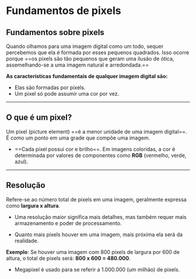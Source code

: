 # **Fundamentos de pixels**

## Fundamentos sobre pixels

Quando olhamos para uma imagem digital como um todo, sequer percebemos que ela é formada por esses pequenos quadrados. Isso ocorre porque ==os pixels são tão pequenos que geram uma ilusão de ótica, assemelhando-se a uma imagem natural e arredondada.==

**As características fundamentais de qualquer imagem digital são:**
- Elas são formadas por pixels.
- Um pixel só pode assumir uma cor por vez.

---
## O que é um pixel?

Um pixel (picture element) ==é a menor unidade de uma imagem digital==. É como um ponto em uma grade que compõe uma imagem.

- ==Cada pixel possui cor e brilho==. Em imagens coloridas, a cor é determinada por valores de componentes como **RGB** (vermelho, verde, azul).

---
## Resolução

Refere-se ao número total de pixels em uma imagem, geralmente expressa como **largura x altura**.

- Uma resolução maior significa mais detalhes, mas também requer mais armazenamento e poder de processamento.

- Quanto mais pixels houver em uma imagem, mais próxima ela será da realidade.

**Exemplo**: Se houver uma imagem com 800 pixels de largura por 600 de altura, o total de pixels será: **800 x 600 = 480.000**.

- Megapixel é usado para se referir a 1.000.000 (um milhão) de pixels.